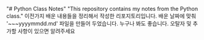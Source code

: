 "# Python Class Notes" 
"This repository contains my notes from the Python class." 
이전가지 배운 내용들을 정리해서 작성한 리포지토리입니다.
배운 날짜에 맞춰 '~~~yyyymmdd.md' 파일을 만들어 두었습니다. 누구나 봐도 좋습니다. 오탈자 및 추가할 사항이 있으면 알려주세요
